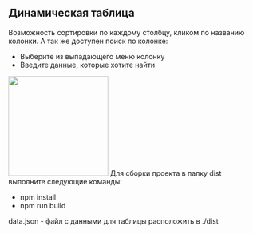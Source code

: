 <h2>Динамическая таблица</h2>
Возможность сортировки по каждому столбцу, кликом по названию колонки.
А так же доступен поиск по колонке: 
<ul>
  <li>Выберите из выпадающего меню колонку</li>
  <li>Введите данные, которые хотите найти</li>
</ul>

<img src="https://sun9-9.userapi.com/impg/TiOYiW3_LL-Tqa_QUGz5MrktNlP324ciSAsjdA/P7KuinfGnz0.jpg?size=670x414&quality=96&sign=f2d93935b3aebf1ad2b2343878a3fed5&type=album" height=200/>
Для сборки проекта в папку dist выполните следующие команды:
<ul>
  <li>npm install</li>
  <li>npm run build</li>
</ul>
data.json - файл с данными для таблицы расположить в ./dist
